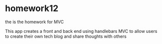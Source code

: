 # homework12
the is the homework for MVC

This app creates a front and back end using handlebars MVC to allow users to create their own tech blog and share thoughts with others
